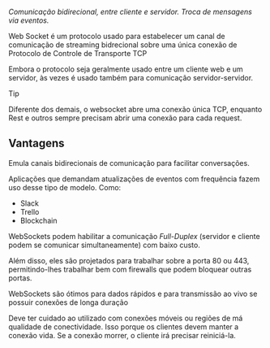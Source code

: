 *Comunicação bidirecional, entre cliente e servidor. Troca de mensagens via eventos.*

Web Socket é um protocolo usado para estabelecer um canal de comunicação de streaming bidrecional sobre uma única conexão de Protocolo de Controle de Transporte TCP

Embora o protocolo seja geralmente usado entre um cliente web e um servidor, às vezes é usado também para comunicação servidor-servidor.

> [!tip] 
> Diferente dos demais, o websocket abre uma conexão única TCP, enquanto Rest e outros sempre precisam abrir uma conexão para cada request. 

## Vantagens

Emula canais bidirecionais de comunicação para facilitar conversações.

Aplicações que demandam atualizações de eventos com frequência fazem uso desse tipo de modelo. Como:
- Slack
- Trello
- Blockchain

WebSockets podem habilitar a comunicação *Full-Duplex* (servidor e cliente podem se comunicar simultaneamente) com baixo custo.

Além disso, eles são projetados para trabalhar sobre a porta 80 ou 443, permitindo-lhes trabalhar bem com firewalls que podem bloquear outras portas.

WebSockets são ótimos para dados rápidos e para transmissão ao vivo se possuir conexões de longa duração

Deve ter cuidado ao utilizado com conexões móveis ou regiões de má qualidade de conectividade. Isso porque os clientes devem manter a conexão vida. Se a conexão morrer, o cliente irá precisar reiniciá-la.
